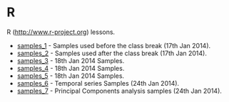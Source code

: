 R
=

R (http://www.r-project.org) lessons. 

* [samples_1](./samples_1) - Samples used before the class break (17th Jan 2014).
* [samples_2](./samples_2) - Samples used after the class break (17th Jan 2014).
* [samples_3](./samples_3) - 18th Jan 2014 Samples.
* [samples_4](./samples_4) - 18th Jan 2014 Samples.
* [samples_5](./samples_5) - 18th Jan 2014 Samples.
* [samples_6](./samples_6) - Temporal series Samples (24th Jan 2014).
* [samples_7](./samples_7) - Principal Components analysis samples (24th Jan 2014).

